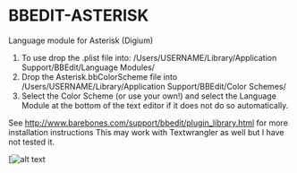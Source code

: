 # BBEDIT-ASTERISK
Language module for Asterisk (Digium)

1. To use drop the .plist file into: /Users/USERNAME/Library/Application Support/BBEdit/Language Modules/
2. Drop the Asterisk.bbColorScheme file into /Users/USERNAME/Library/Application Support/BBEdit/Color Schemes/
3. Select the Color Scheme (or use your own!) and select the Language Module at the bottom of the text editor if it does not do so automatically.

See http://www.barebones.com/support/bbedit/plugin_library.html for more installation instructions
This may work with Textwrangler as well but I have not tested it.

[![alt text][1]

  [1]: https://i.imgur.com/AyKn4yv.png
